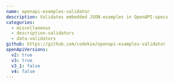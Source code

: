 ```yaml
---
name: openapi-examples-validator
description: Validates embedded JSON-examples in OpenAPI-specs
categories:
  - miscellaneous
  - description-validators
  - data-validators
github: https://github.com/codekie/openapi-examples-validator
openApiVersions:
  v2: true
  v3: true
  v3_1: false
  v4: false
---
```

